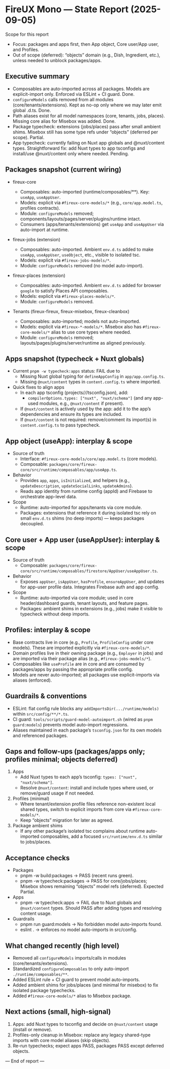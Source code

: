 # FireUX Mono — State Report (2025-09-05)

Scope for this report
- Focus: packages and apps first, then App object, Core user/App user, and Profiles.
- Out of scope (deferred): “objects” domain (e.g., Dish, Ingredient, etc.), unless needed to unblock packages/apps.

## Executive summary
- Composables are auto-imported across all packages. Models are explicit-import only. Enforced via ESLint + CI guard. Done.
- `configureModels` calls removed from all modules (core/tenants/extensions). Kept as no-op only where we may later emit global .d.ts. Done.
- Path aliases exist for all model namespaces (core, tenants, jobs, places). Missing core alias for Misebox was added. Done.
- Package typecheck: extensions (jobs/places) pass after small ambient shims. Misebox still has some type refs under “objects” (deferred per scope). Partial.
- App typecheck: currently failing on Nuxt app globals and @nuxt/content types. Straightforward fix: add Nuxt types to app tsconfigs and install/use @nuxt/content only where needed. Pending.

## Packages snapshot (current wiring)
- fireux-core
  - Composables: auto-imported (runtime/composables/**). Key: `useApp`, `useAppUser`.
  - Models: explicit via `#fireux-core-models/*` (e.g., `core/app.model.ts`, profiles contracts).
  - Module: `configureModels` removed; components/layouts/pages/server/plugins/runtime intact.
  - Consumers (apps/tenants/extensions) get `useApp` and `useAppUser` via auto-import at runtime.

- fireux-jobs (extension)
  - Composables: auto-imported. Ambient `env.d.ts` added to make `useApp`, `useAppUser`, `useObject`, etc., visible to isolated tsc.
  - Models: explicit via `#fireux-jobs-models/*`.
  - Module: `configureModels` removed (no model auto-import).

- fireux-places (extension)
  - Composables: auto-imported. Ambient `env.d.ts` added for browser `google` to satisfy Places API composables.
  - Models: explicit via `#fireux-places-models/*`.
  - Module: `configureModels` removed.

- Tenants (fireux-fireux, fireux-misebox, fireux-cleanbox)
  - Composables: auto-imported; models not auto-imported.
  - Models: explicit via `#fireux-*-models/*`. Misebox also has `#fireux-core-models/*` alias to use core types where needed.
  - Module: `configureModels` removed; layouts/pages/plugins/server/runtime as aligned previously.

## Apps snapshot (typecheck + Nuxt globals)
- Current `pnpm -w typecheck:apps` status: FAIL due to
  - Missing Nuxt global typing for `defineAppConfig` in `app/app.config.ts`.
  - Missing `@nuxt/content` types in `content.config.ts` where imported.
- Quick fixes to align apps
  - In each app tsconfig (projects/*/*/tsconfig.json), add:
    - `compilerOptions.types: ["nuxt", "nuxt/schema"]` (and any app-used modules, e.g., `@nuxt/content` if present).
  - If `@nuxt/content` is actively used by the app: add it to the app’s dependencies and ensure its types are included.
  - If `@nuxt/content` is not required: remove/comment its import(s) in `content.config.ts` to pass typecheck.

## App object (useApp): interplay & scope
- Source of truth
  - Interface: `#fireux-core-models/core/app.model.ts` (core models).
  - Composable: `packages/core/fireux-core/src/runtime/composables/app/useApp.ts`.
- Behavior
  - Provides `app`, `apps`, `isInitialized`, and helpers (e.g., `updateDescription`, `updateSocialLinks`, `updateAdmins`).
  - Reads app identity from runtime config (appId) and Firebase to orchestrate app-level data.
- Scope
  - Runtime: auto-imported for apps/tenants via core module.
  - Packages: extensions that reference it during isolated tsc rely on small `env.d.ts` shims (no deep imports) — keeps packages decoupled.

## Core user + App user (useAppUser): interplay & scope
- Source of truth
  - Composable: `packages/core/fireux-core/src/runtime/composables/firestore/AppUser/useAppUser.ts`.
- Behavior
  - Exposes `appUser`, `isAppUser`, `hasProfile`, `ensureAppUser`, and updates for app-user profile data. Integrates Firebase auth and app config.
- Scope
  - Runtime: auto-imported via core module; used in core header/dashboard guards, tenant layouts, and feature pages.
  - Packages: ambient shims in extensions (e.g., jobs) make it visible to typecheck without deep imports.

## Profiles: interplay & scope
- Base contracts live in core (e.g., `Profile`, `ProfileConfig` under core models). These are imported explicitly via `#fireux-core-models/*`.
- Domain profiles live in their owning package (e.g., `Employer` in jobs) and are imported via their package alias (e.g., `#fireux-jobs-models/*`).
- Composables like `useProfile` are in core and are consumed by packages/apps by passing the appropriate profile config.
- Models are never auto-imported; all packages use explicit-imports via aliases (enforced).

## Guardrails & conventions
- ESLint: flat config rule blocks any `addImportsDir(.../runtime/models)` within `src/config/**/*.ts`.
- CI guard: `tools/scripts/guard-model-autoimport.sh` (wired as `pnpm guard:models`) prevents model auto-import regressions.
- Aliases maintained in each package’s `tsconfig.json` for its own models and referenced packages.

## Gaps and follow-ups (packages/apps only; profiles minimal; objects deferred)
1) Apps
   - Add Nuxt types to each app’s tsconfig: `types: ["nuxt", "nuxt/schema"]`.
   - Resolve `@nuxt/content`: install and include types where used, or remove/guard usage if not needed.
2) Profiles (minimal)
   - Where tenant/extension profile files reference non-existent local shared types, switch to explicit imports from core via `#fireux-core-models/*`.
   - Keep “objects” migration for later as agreed.
3) Package ambient shims
   - If any other package’s isolated tsc complains about runtime auto-imported composables, add a focused `src/runtime/env.d.ts` similar to jobs/places.

## Acceptance checks
- Packages
  - pnpm -w build:packages → PASS (recent runs green).
  - pnpm -w typecheck:packages → PASS for core/jobs/places; Misebox shows remaining “objects” model refs (deferred). Expected Partial.
- Apps
  - pnpm -w typecheck:apps → FAIL due to Nuxt globals and `@nuxt/content` types. Should PASS after adding types and resolving content usage.
- Guardrails
  - pnpm run guard:models → No forbidden model auto-imports found.
  - eslint . → enforces no model auto-imports in src/config.

## What changed recently (high level)
- Removed all `configureModels` imports/calls in modules (core/tenants/extensions).
- Standardized `configureComposables` to only auto-import `./runtime/composables/**`.
- Added ESLint rule + CI guard to prevent model auto-imports.
- Added ambient shims for jobs/places (and minimal for misebox) to fix isolated package typechecks.
- Added `#fireux-core-models/*` alias to Misebox package.

## Next actions (small, high-signal)
1) Apps: add Nuxt types to tsconfig and decide on `@nuxt/content` usage (install or remove).
2) Profiles-only cleanup in Misebox: replace any legacy shared-type imports with core model aliases (skip objects).
3) Re-run typechecks; expect apps PASS, packages PASS except deferred objects.

— End of report —
